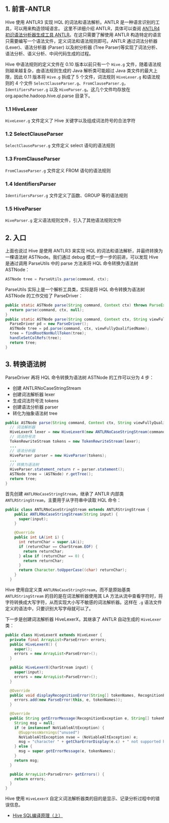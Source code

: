 
## 1. 前言-ANTLR

Hive 使用 ANTLR3 实现 HQL 的词法和语法解析。ANTLR 是一种语言识别的工具，可以用来构造领域语言。 这里不详细介绍 ANTLR，具体可以查阅 [ANTLR4 初识语法分析器生成工具 ANTLR](https://smartsi.blog.csdn.net/article/details/128500910)。在这只需要了解使用 ANTLR 构造特定的语言只需要编写一个语法文件，定义词法和语法规则即可。ANTLR 通过词法分析器 (Lexer)、语法分析器 (Parser) 以及树分析器 (Tree Parser)等实现了词法分析、语法分析、语义分析、中间代码生成的过程。

Hive 中语法规则的定义文件在 0.10 版本以前只有一个 `Hive.g` 文件，随着语法规则越来越复杂，由语法规则生成的 Java 解析类可能超过 Java 类文件的最大上限，因此 0.11 版本将 `Hive.g` 拆成了 5 个文件，词法规则 `HiveLexer.g` 和语法规则的 4 个文件 `SelectClauseParser.g`、`FromClauseParser.g`，`IdentifiersParser.g` 以及 `HiveParser.g`。这几个文件均存放在 org.apache.hadoop.hive.ql.parse 目录下。

### 1.1 HiveLexer

`HiveLexer.g` 文件定义了 Hive 关键字以及组成词法符号的合法字符

### 1.2 SelectClauseParser

`SelectClauseParser.g` 文件定义 select 语句的语法规则

### 1.3 FromClauseParser

`FromClauseParser.g` 文件定义 FROM 语句的语法规则

### 1.4 IdentifiersParser

`IdentifiersParser.g` 文件定义了函数、GROUP 等的语法规则

### 1.5 HiveParser

`HiveParser.g` 定义语法规则文件，引入了其他语法规则文件

## 2. 入口

上面也说过 Hive 是使用 ANTLR3 来实现 HQL 的词法和语法解析，并最终转换为一棵语法树 ASTNode。我们通过 debug 模式一步一步的前进，可以发现 Hive 是通过调用 ParseUtils 中的 parse 方法来将 HQL 命令转换为语法树 ASTNode：
```java
ASTNode tree = ParseUtils.parse(command, ctx);
```
ParseUtils 实际上是一个解析工具类，实际是将 HQL 命令转换为语法树 ASTNode 的工作交给了 ParseDriver：
```java
public static ASTNode parse(String command, Context ctx) throws ParseException {
  return parse(command, ctx, null);
}
public static ASTNode parse(String command, Context ctx, String viewFullyQualifiedName) throws ParseException {
  ParseDriver pd = new ParseDriver();
  ASTNode tree = pd.parse(command, ctx, viewFullyQualifiedName);
  tree = findRootNonNullToken(tree);
  handleSetColRefs(tree);
  return tree;
}
```

## 3. 转换语法树

ParseDriver 再将 HQL 命令转换为语法树 ASTNode 的工作可以分为 4 步：
- 创建 ANTLRNoCaseStringStream
- 创建词法解析器 lexer
- 生成词法符号流 tokens
- 创建语法分析器 parser
- 转化为抽象语法树 tree

```java
public ASTNode parse(String command, Context ctx, String viewFullyQualifiedName) throws ParseException {
  // 词法解析器
  HiveLexerX lexer = new HiveLexerX(new ANTLRNoCaseStringStream(command));
  // 词法符号流
  TokenRewriteStream tokens = new TokenRewriteStream(lexer);
  ...
  // 语法分析器
  HiveParser parser = new HiveParser(tokens);
  ...
  // 转换为语法树
  HiveParser.statement_return r = parser.statement();
  ASTNode tree = (ASTNode) r.getTree();
  return tree;
}
```

首先创建 `ANTLRNoCaseStringStream`，继承了 ANTLR 内部类 `ANTLRStringStream`，主要用于从字符串中读取 HQL 命令：
```java
public class ANTLRNoCaseStringStream extends ANTLRStringStream {
    public ANTLRNoCaseStringStream(String input) {
      super(input);
    }

    @Override
    public int LA(int i) {
      int returnChar = super.LA(i);
      if (returnChar == CharStream.EOF) {
        return returnChar;
      } else if (returnChar == 0) {
        return returnChar;
      }
      return Character.toUpperCase((char) returnChar);
    }
  }
```
Hive 使用自定义类 `ANTLRNoCaseStringStream`，而不是原始基类 `ANTLRStringStream` 的目的是在词法解析器使用其 LA 方法从流中查看字符时，将字符转换成大写字符，从而实现大小写不敏感的词法解析器。这样在 `.g` 语法文件定义的语法中，只要识别大写字母就可以了。

下一步是创建词法解析器 HiveLexerX，其继承了 ANTLR 自动生成的 `HiveLexer` 类：
```java
public class HiveLexerX extends HiveLexer {
  private final ArrayList<ParseError> errors;
  public HiveLexerX() {
    super();
    errors = new ArrayList<ParseError>();
  }

  public HiveLexerX(CharStream input) {
    super(input);
    errors = new ArrayList<ParseError>();
  }

  @Override
  public void displayRecognitionError(String[] tokenNames, RecognitionException e) {
    errors.add(new ParseError(this, e, tokenNames));
  }

  @Override
  public String getErrorMessage(RecognitionException e, String[] tokenNames) {
    String msg = null;
    if (e instanceof NoViableAltException) {
      @SuppressWarnings("unused")
      NoViableAltException nvae = (NoViableAltException) e;
      msg = "character " + getCharErrorDisplay(e.c) + " not supported here";
    } else {
      msg = super.getErrorMessage(e, tokenNames);
    }
    return msg;
  }

  public ArrayList<ParseError> getErrors() {
    return errors;
  }
}
```
Hive 使用 `HiveLexerX` 自定义词法解析器类的目的是显示、记录分析过程中的错误信息。




- [Hive SQL编译原理（上）](https://bbs.huaweicloud.com/blogs/289088)
